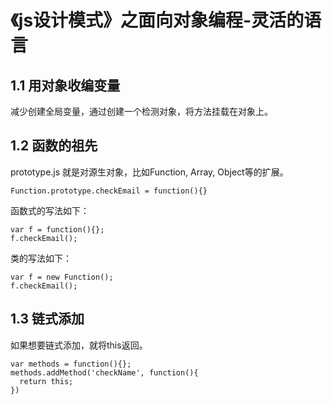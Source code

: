 # 《js设计模式》之面向对象编程-灵活的语言

## 1.1 用对象收编变量

减少创建全局变量，通过创建一个检测对象，将方法挂载在对象上。


## 1.2 函数的祖先

prototype.js 就是对源生对象，比如Function, Array, Object等的扩展。

```
Function.prototype.checkEmail = function(){}
```

函数式的写法如下：

```
var f = function(){};
f.checkEmail();
```

类的写法如下：

```
var f = new Function();
f.checkEmail();
```

## 1.3 链式添加

如果想要链式添加，就将this返回。

```
var methods = function(){};
methods.addMethod('checkName', function(){
  return this;
})
```